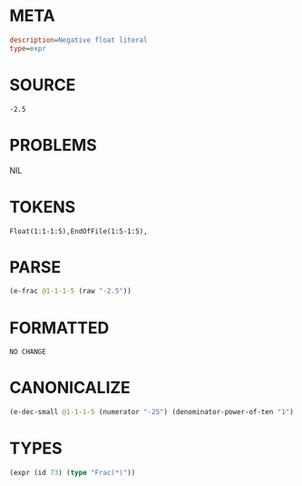 # META
~~~ini
description=Negative float literal
type=expr
~~~
# SOURCE
~~~roc
-2.5
~~~
# PROBLEMS
NIL
# TOKENS
~~~zig
Float(1:1-1:5),EndOfFile(1:5-1:5),
~~~
# PARSE
~~~clojure
(e-frac @1-1-1-5 (raw "-2.5"))
~~~
# FORMATTED
~~~roc
NO CHANGE
~~~
# CANONICALIZE
~~~clojure
(e-dec-small @1-1-1-5 (numerator "-25") (denominator-power-of-ten "1") (value "-2.5") (id 73))
~~~
# TYPES
~~~clojure
(expr (id 73) (type "Frac(*)"))
~~~